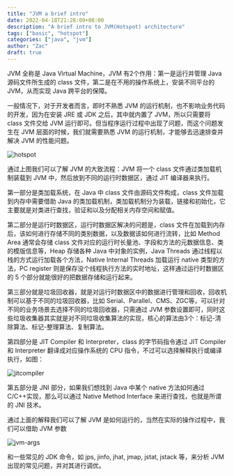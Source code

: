 ```yaml
---
title: "JVM a brief intro"
date: 2022-04-18T21:28:09+08:00
description: "A brief intro to JVM(Hotspot) architecture"
tags: ["basic", "hotspot"]
categories: ["java", "jvm"]
author: "Zac"
draft: true
---
```


JVM 全称是 Java Virtual Machine，JVM 有2个作用：第一是运行并管理 Java 源码文件所生成的 class 文件，第二是在不用的操作系统上，安装不同平台的 JVM，从而实现 Java 跨平台的保障。

<!--more-->

一般情况下，对于开发者而言，即时不熟悉 JVM 的运行机制，也不影响业务代码的开发，因为在安装 JRE 或 JDK 之后，其中就内置了 JVM，所以只需要将 class 文件交给 JVM 运行即可。但当程序运行过程中出现了问题，而这个问题发生在 JVM 层面的时候，我们就需要熟悉 JVM 的运行机制，才能够去迅速排查并解决 JVM 的性能问题。

![hotspot](/img/jvm-arch.png)

通过上图我们可以了解 JVM 的大致流程：JVM 将一个 class 文件通过类加载机制装载到 JVM 中，然后放到不同的运行时数据区，通过 JIT 编译器来执行。

第一部分是类加载系统，在 Java 中 class 文件由源码文件构成，class 文件加载到内存中需要借助 Java 的类加载机制，类加载机制分为装载，链接和初始化，它主要就是对类进行查找，验证和以及分配相关内存空间和赋值。

第二部分是运行时数据区，运行时数据区解决的问题是，class 文件在加载到内存后，该如何进行存储不同的类别数据，以及数据该如何进行流转，比如 Method Area 通常会存储 class 文件对应的运行时长量池、字段和方法的元数据信息、类的模版信息等，Heap 存储各种 Java 中对象的实例，Java Threads 通过线程以栈的方式运行加载各个方法，Native Internal Threads 加载运行 native 类型的方法，PC register 则是保存没个线程执行方法的实时地址，这样通过运行时数据区的 5 个部分就能很好的把数据存储和运行起来。

第三部分就是垃圾回收器，就是对运行时数据区中的数据进行管理和回收，回收机制可以基于不同的垃圾回收器，比如 Serial、Parallel、CMS、ZGC等，可以针对不同的业务场景去选择不同的垃圾回收器，只需通过 JVM 参数设置即可，同时这些垃圾收集器其实就是对不同垃圾收集算法的实现，核心的算法由3个：标记-清除算法、标记-整理算法、复制算法。

第四部分是 JIT Compiler 和 Interpreter，class 的字节码指令通过 JIT Compiler 和 Interpreter 翻译成对应操作系统的 CPU 指令，不过可以选择解释执行或编译执行，如图：

![jitcompiler](/img/jit-compiler.png)

第五部分是 JNI 部分，如果我们想找到 Java 中某个 native 方法如何通过 C/C++实现，那么可以通过 Native Method Interface 来进行查找，也就是所谓的 JNI 技术。

通过上面的解释我们可以了解 JVM 是如何运行的，当然在实际的操作过程中，我们可以借助 JVM 参数

![jvm-args](/img/jvm-args.png)

和一些常见的 JDK 命令，如 jps, jinfo, jhat, jmap, jstat, jstack 等，来分析 JVM 出现的常见问题，并对其进行调优。

[ref]:http://ksoong.org/troubleshooting/index.html
